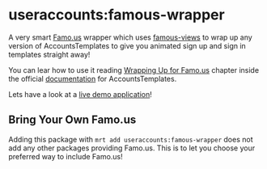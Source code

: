 useraccounts:famous-wrapper
===========================

A very smart [Famo.us](http://famo.us) wrapper which uses [famous-views](https://atmospherejs.com/gadicohen/famous-views) to wrap up any version of AccountsTemplates to give you animated sign up and sign in templates straight away!

You can lear how to use it reading [Wrapping Up for Famo.us](https://github.com/useraccounts/core#wrapping-up-for-famo.us) chapter inside the official [documentation](https://github.com/useraccounts/core) for AccountsTemplates.

Lets have a look at a [live demo application](http://accounts-templates-famous-wrapper.meteor.com)!


## Bring Your Own Famo.us

Adding this package with `mrt add useraccounts:famous-wrapper` does not add any other packages providing Famo.us. This is to let you choose your preferred way to include Famo.us!